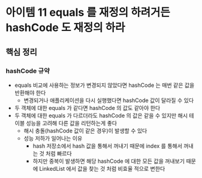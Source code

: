 # 아이템 11 equals 를 재정의 하려거든 hashCode 도 재정의 하라
## 핵심 정리
### hashCode 규약
* equals 비교에 사용하는 정보가 변경되지 않았다면 hashCode 는 매번 같은 값을 반환해야 한다
  * 변경되거나 애플리케이션을 다시 실행했다면 hashCode 값이 달라질 수 있다
* 두 객체에 대한 equals 가 같다면 hashCode 의 값도 같아야 한다
* 두 객체에 대한 equals 가 다르더라도 hashCode 의 값은 같을 수 있지만 해시 테이블 성능을 고려해 다른 값을 리턴하는게 좋다
  * 해시 충돌(hashCode 값이 같은 경우)이 발생할 수 있다
  * 성능 저하가 일어나는 이유
    * hash 저장소에서 hash 값을 통해서 꺼내기 때문에 index 를 통해서 꺼내는 것 처럼 빠르다
    * 하지만 중복이 발생하면 해당 hashCode 에 대한 모든 값을 꺼내보기 때문에 LinkedList 에서 값을 찾는 것 처럼 비효율 적으로 변한다
